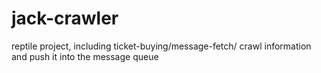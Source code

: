 # jack-crawler
reptile project, including ticket-buying/message-fetch/ crawl information and push it into the message queue
